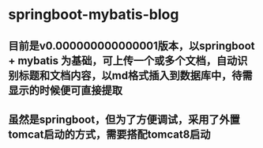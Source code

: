 # springboot-mybatis-blog

## 目前是v0.000000000000001版本，以springboot + mybatis 为基础，可上传一个或多个文档，自动识别标题和文档内容，以md格式插入到数据库中，待需显示的时候便可直接提取

## 虽然是springboot，但为了方便调试，采用了外置tomcat启动的方式，需要搭配tomcat8启动
